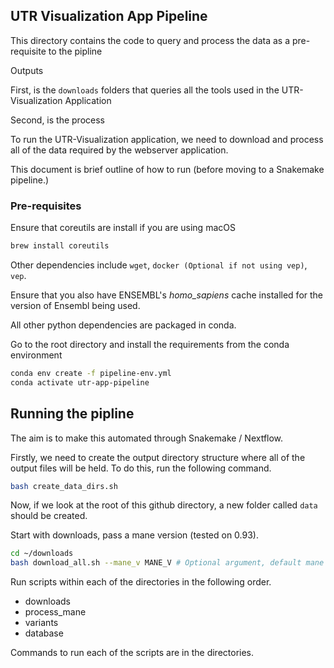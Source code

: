 ## UTR Visualization App Pipeline 

This directory  contains the code to query and process the data as a pre-requisite to the pipline

Outputs 

First, is the `downloads` folders that queries all the tools used in the UTR-Visualization Application

Second, is the process 

To run the UTR-Visualization application, we need to download and process all of the data required by the webserver application. 

This document is brief outline of how to run (before moving to a Snakemake pipeline.)

### Pre-requisites 

Ensure that coreutils are install if you are using macOS

```bash
brew install coreutils
```

Other dependencies include `wget`, `docker (Optional if not using vep)`, `vep`. 

Ensure that you also have ENSEMBL's *homo_sapiens* cache installed for the version of Ensembl being used.

All other python dependencies are packaged in conda. 

Go to the root directory and install the requirements from the conda environment

```bash
conda env create -f pipeline-env.yml
conda activate utr-app-pipeline
```

## Running the pipline 

The aim is to make this automated through Snakemake / Nextflow.

Firstly, we need to create the output directory structure where all of the output files will be held. To do this, run the following command. 

```bash 
bash create_data_dirs.sh
```

Now, if we look at the root of this github directory, a new folder called `data` should be created. 

Start with downloads, pass a mane version (tested on 0.93).

```bash 
cd ~/downloads
bash download_all.sh --mane_v MANE_V # Optional argument, default mane version is 0.93
```

Run scripts within each of the directories in the following order. 

- downloads
- process_mane
- variants
- database

Commands to run each of the scripts are in the directories.


